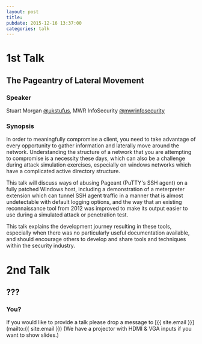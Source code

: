 ```yaml
---
layout: post
title: 
pubdate: 2015-12-16 13:37:00
categories: talk
---
```


# 1st Talk

## The Pageantry of Lateral Movement

### Speaker

Stuart Morgan [@ukstufus](https://twitter.com/ukstufus), MWR InfoSecurity [@mwrinfosecurity](https://twitter.com/mwrinfosecurity)

### Synopsis

In order to meaningfully compromise a client, you need to take advantage of
every opportunity to gather information and laterally move around the network.
Understanding the structure of a network that you are attempting to compromise
is a necessity these days, which can also be a challenge during attack 
simulation exercises, especially on windows networks which have a complicated
active directory structure.

This talk will discuss ways of abusing Pageant (PuTTY's SSH agent) on a fully
patched Windows host, including a demonstration of a meterpreter extension
which can tunnel SSH agent traffic in a manner that is almost undetectable
with default logging options, and the way that an existing reconnaissance tool
from 2012 was improved to make its output easier to use during a simulated
attack or penetration test. 

This talk explains the development journey resulting in these tools,
especially when there was no particularly useful documentation available,
and should encourage others to develop and share tools and techniques
within the security industry.

# 2nd Talk

## ??? 

### You?

If you would like to provide a talk please drop a message to [{{ site.email }}](mailto:{{ site.email }}) (We have a projector with HDMI & VGA inputs if you want to show slides.)
